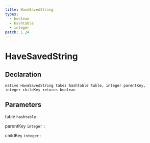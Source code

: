 ```yaml
---
title: HaveSavedString
types:
  - boolean
  - hashtable
  - integer
patch: 1.24
---
```


# HaveSavedString

## Declaration

```jass
native HaveSavedString takes hashtable table, integer parentKey, integer childKey returns boolean
```

## Parameters
table `hashtable`
: 

parentKey `integer`
: 

childKey `integer`
: 
